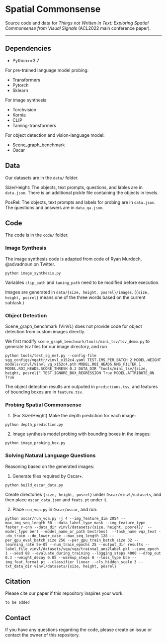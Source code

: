 # Spatial Commonsense
Source code and data for *Things not Written in Text: Exploring Spatial Commonsense from Visual Signals* (ACL2022 main conference paper).

---

## Dependencies
 - Python>=3.7
 
For pre-trained language model probing:
 - Transformers
 - Pytorch
 - Sklearn
 
For image synthesis:
 - Torchvision
 - Kornia
 - CLIP
 - Taming-transformers
 
For object detection and vision-language model:
 - Scene_graph_benchmark
 - Oscar

## Data
Our datasets are in the `data/` folder.

Size/Height: The objects, text prompts, questions, and lables are in `data.json`. There is an additional pickle file containing the objects in levels.

PosRel: The objects, text prompts and labels for probing are in `data.json`. The questions and answers are in `data_qa.json`.

## Code
The code is in the `code/` folder.
### Image Synthesis
The image synthesis code is adapted from code of Ryan Murdoch, @advadnoun on Twitter.
```
python image_synthesis.py
```
Variables `clip_path` and `taming_path` need to be modified before execution.

Images are generated in `data/{size, height, posrel}/images`. (`{size, height, posrel}` means one of the three words based on the current subtask.)

### Object Detection
Scene_graph_benchmark (VinVL) does not provide code for object detection from custom images directly. 

We first modify `scene_graph_benchmark/tools/mini_tsv/tsv_demo.py` to generate tsv files for our image directory, and run

```
python tools/test_sg_net.py --config-file sgg_configs/vgattr/vinvl_x152c4.yaml TEST.IMS_PER_BATCH 2 MODEL.WEIGHT models/vinvl/vinvl_vg_x152c4.pth MODEL.ROI_HEADS.NMS_FILTER 1 MODEL.ROI_HEADS.SCORE_THRESH 0.2 DATA_DIR "tools/mini_tsv/{size, height, posrel}" TEST.IGNORE_BOX_REGRESSION True MODEL.ATTRIBUTE_ON True
```
The object detection results are outputed in `predictions.tsv`, and features of bounding boxes are in `feature.tsv`.

### Probing Spatial Commonsense
1. (For Size/Height) Make the depth prediction for each image:
```
python depth_prediction.py
```

2. Image synthesis model probing with bounding boxes in the images:
```
python image_probing_box.py
```

### Solving Natural Language Questions
Reasoning based on the generated images:
1. Generate files required by Oscar+.
```
python build_oscar_data.py
```
Create directories `{size, height, posrel}` under `Oscar/vinvl/datasets`, and then place `oscar_data.json` and `feats.pt` under it.

2. Place `run_vqa.py` in `Oscar/oscar`, and run:
```
python oscar/run_vqa.py -j 4 --img_feature_dim 2054 --max_img_seq_length 50 --data_label_type mask --img_feature_type faster_r-cnn --data_dir vinvl/datasets/{size, height, posrel}/  --model_type bert --model_name_or_path best/best  --task_name vqa_text --do_train --do_lower_case --max_seq_length 128 --per_gpu_eval_batch_size 256 --per_gpu_train_batch_size 32 --learning_rate 5e-05 --num_train_epochs 25 --output_dir results --label_file vinvl/datasets/vqa/vqa/trainval_ans2label.pkl --save_epoch 1 --seed 88 --evaluate_during_training --logging_steps 4000 --drop_out 0.3 --weight_decay 0.05 --warmup_steps 0 --loss_type bce --img_feat_format pt --classifier linear --cls_hidden_scale 3 --txt_data_dir vinvl/datasets/{size, height, posrel}
```

## Citation
Please cite our paper if this repository inspires your work.
```
to be added
```

## Contact
If you have any questions regarding the code, please create an issue or contact the owner of this repository.